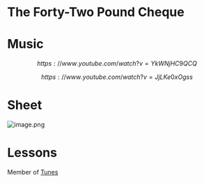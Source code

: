 # The Forty-Two Pound Cheque   
# Music   

$$
https://www.youtube.com/watch?v=YkWNjHC9QCQ
$$

$$
https://www.youtube.com/watch?v=JjLKe0xOgss
$$
# Sheet   
![image.png](files/image_2b.png)    
# Lessons   
   
Member of [Tunes](tunes.md)    

